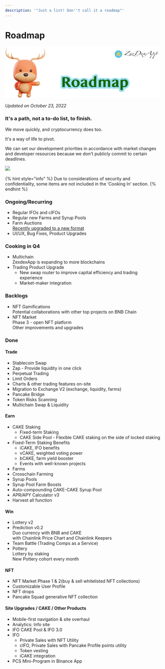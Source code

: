 ```yaml
---
description: '"Just a list! Don''t call it a roadmap"'
---
```


# Roadmap

![](.gitbook/images/roadmap-header.png)

_Updated on October 23, 2022_

### It's a path, not a to-do list, to finish.

We move quickly, and cryptocurrency does too.

It's a way of life to pivot.

We can set our development priorities in accordance with market changes and developer resources because we don't publicly commit to certain deadlines.

![](<.gitbook/assets/2022 Q4.png>)

{% hint style="info" %}
Due to considerations of security and confidentiality, some items are not included in the ‘Cooking In’ section.
{% endhint %}

### Ongoing/Recurring

- Regular IFOs and cIFOs
- Regular new Farms and Syrup Pools&#x20;
- Farm Auctions\
  [Recently upgraded to a new format](https://medium.com/pancakeswap/reinventing-recipe-new-updates-to-pancakeswap-farm-auctions-2ade3a0283b3?source=collection_home---4------3-----------------------)
- UI/UX, Bug Fixes, Product Upgrades

### Cooking in Q4

- Multichain\
  ZexdexApp is expanding to more blockchains
- Trading Product Upgrade
  - New swap router to improve capital efficiency and trading experience
  - Market-maker integration

### Backlogs

- NFT Gamifications\
  Potential collaborations with other top projects on BNB Chain
- NFT Market \
  Phase 3 - open NFT platform\
  Other improvements and upgrades

### Done

#### Trade

- Stablecoin Swap
- Zap - Provide liquidity in one click
- Perpetual Trading
- Limit Orders
- Charts & other trading features on-site
- Migration to Exchange V2 (exchange, liquidity, farms)
- Pancake Bridge
- Token Risks Scanning
- Multichain Swap & Liquidity

#### Earn

- CAKE Staking
  - Fixed-term Staking
  - CAKE Side Pool - Flexible CAKE staking on the side of locked staking
- Fixed-Term Staking Benefits&#x20;
  - iCAKE, IFO benefits
  - vCAKE, weighted voting power
  - bCAKE, farm yield booster
  - Events with well-known projects
- Farms
- Crosschain Farming
- Syrup Pools
- Syrup Pool Farm Boosts
- Auto-compounding CAKE-CAKE Syrup Pool
- APR/APY Calculator v3
- Harvest all function

#### Win

- Lottery v2
- Prediction v0.2\
  Duo currency with BNB and CAKE\
  with Chainlink Price Chart and Chainlink Keepers
- Team Battle (Trading Comps as a Service)
- Pottery\
  Lottery by staking\
  New Pottery cohort every month

#### NFT

- NFT Market Phase 1 & 2(buy & sell whitelisted NFT collections)
- Customizable User Profile
- NFT drops
- Pancake Squad generative NFT collection

#### Site Upgrades / CAKE / Other Products

- Mobile-first navigation & site overhaul
- Analytics: Info site
- IFO CAKE Pool & IFO 3.0
- IFO
  - Private Sales with NFT Utility
  - cIFO, Private Sales with Pancake Profile points utility
  - Token vesting
  - iCAKE integration
- PCS Mini-Program in Binance App
